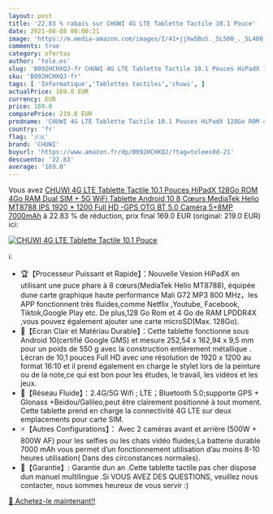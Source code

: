 ```yaml
---
layout: post
title: '22.83 % rabais sur CHUWI 4G LTE Tablette Tactile 10.1 Pouce'
date: 2021-08-08 08:00:21
image: 'https://m.media-amazon.com/images/I/41+jjXw5BoS._SL500_._SL400_.jpg'
comments: true
category: ofertas
author: 'tole.es'
slug: 'B092HCHXQJ-fr CHUWI 4G LTE Tablette Tactile 10.1 Pouces HiPadX 128Go ROM...'
sku: 'B092HCHXQJ-fr'
tags: [ 'Informatique','Tablettes tactiles','chuwi', ]
actualPrice: 169.0 EUR
currency: EUR
price: 169.0
comparePrice: 219.0 EUR
prodname: 'CHUWI 4G LTE Tablette Tactile 10.1 Pouces HiPadX 128Go ROM 4Go RAM Dual SIM + 5G WiFi Tablette Android 10  8 Cœurs MediaTek Helio MT8788 IPS 1920 * 1200 Full HD -GPS OTG BT 5.0 Caméra 5+8MP 7000mAh'
country: 'fr'
flag: '🇫🇷'
brand: 'CHUWI'
buyurl: 'https://www.amazon.fr/dp/B092HCHXQJ/?tag=tolees0d-21'
descuento: '22.83'
average: '169.0'
---
```


Vous avez [CHUWI 4G LTE Tablette Tactile 10.1 Pouces HiPadX 128Go ROM 4Go RAM Dual SIM + 5G WiFi Tablette Android 10  8 Cœurs MediaTek Helio MT8788 IPS 1920 * 1200 Full HD -GPS OTG BT 5.0 Caméra 5+8MP 7000mAh](https://www.amazon.fr/dp/B092HCHXQJ/?tag=tolees0d-21)  à  22.83 % de réduction, prix final  169.0 EUR (original: 219.0 EUR) ici:

[![CHUWI 4G LTE Tablette Tactile 10.1 Pouce](https://m.media-amazon.com/images/I/41+jjXw5BoS._SL500_._SL400_.jpg)](https://www.amazon.fr/dp/B092HCHXQJ/?tag=tolees0d-21)

ℹ️:

- 🏆【Processeur Puissant et Rapide】：Nouvelle Vesion HiPadX en utilisant une puce phare à 8 cœurs(MediaTek Helio MT8788), équipée dune carte graphique haute performance Mali G72 MP3 800 MHz，les APP fonctionnent très fluides,comme Netflix ,Youtube, Facebook, Tiktok,Google Play etc. De plus,128 Go Rom et 4 Go de RAM LPDDR4X ,vous pouvez également ajouter une carte microSD(Max. 128Go).
- 📱【Ecran Clair et Matériau Durable】：Cette tablette fonctionne sous Android 10(certifié Google GMS) et mesure 252,54 x 162,94 x 9,5 mm pour un poids de 550 g avec la construction entièrement métallique . Lécran de 10,1 pouces Full HD avec une résolution de 1920 x 1200 au format 16:10 et il prend également en charge le stylet lors de la peinture ou de la note,ce qui est bon pour les études, le travail, les vidéos et les jeux.
- 🚀【Réseau Fluide】：2.4G/5G Wifi ; LTE；Bluetooth 5.0;supporte GPS + Glonass +Beidou/Galileo,peut être clairement positionné à tout moment. Cette tablette prend en charge la connectivité 4G LTE sur deux emplacements pour carte SIM.
- ⚡【Autres Configurations】： Avec 2 caméras avant et arrière (500W + 800W AF) pour les selfies ou les chats vidéo fluides;La batterie durable 7000 mAh vous permet d’un fonctionnement utilisation d’au moins 8-10 heures utilisation( Dans des circonstances normales).
- 💌【Garantie】: Garantie dun an .Cette tablette tactile pas cher dispose dun manuel multilingue .Si VOUS AVEZ DES QUESTIONS, veuillez nous contacter, nous sommes heureux de vous servir :)

[🛒 Achetez-le maintenant!!](https://www.amazon.fr/dp/B092HCHXQJ/?tag=tolees0d-21)
